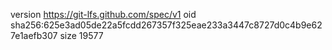 version https://git-lfs.github.com/spec/v1
oid sha256:625e3ad05de22a5fcdd267357f325eae233a3447c8727d0c4b9e627e1aefb307
size 19577
